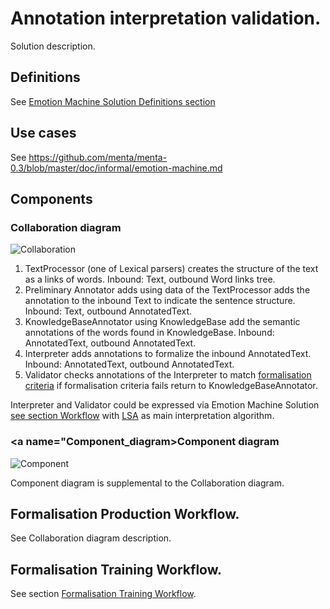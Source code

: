 # Annotation interpretation validation.
Solution description.

## Definitions

See [Emotion Machine Solution Definitions section](https://github.com/menta/menta-0.3/blob/master/doc/informal/emotion-machine.md)

## Use cases

See https://github.com/menta/menta-0.3/blob/master/doc/informal/emotion-machine.md

## Components

### Collaboration diagram

![Collaboration](https://github.com/menta/menta-0.3/raw/master/doc/informal/uml/images/AIVCollaboration.png)

 1. TextProcessor (one of Lexical parsers) creates the structure of the text as a links of words. Inbound: Text, outbound Word links tree.
 1. Preliminary Annotator adds using data of the TextProcessor adds the annotation to the inbound Text to indicate the sentence structure. Inbound: Text, outbound AnnotatedText.
 1. KnowledgeBaseAnnotator using KnowledgeBase add the semantic annotations of the words found in KnowledgeBase. Inbound: AnnotatedText, outbound AnnotatedText.
 1. Interpreter adds annotations to formalize the inbound AnnotatedText. Inbound: AnnotatedText, outbound AnnotatedText.
 1. Validator checks annotations of the Interpreter to match [formalisation criteria](https://github.com/menta/menta-0.3/blob/master/doc/informal/formalisation-criteria.md)
 if formalisation criteria fails return to KnowledgeBaseAnnotator.

Interpreter and Validator could be expressed via Emotion Machine Solution [see section Workflow](https://github.com/menta/menta-0.3/blob/master/doc/informal/emotion-machine.md) with
[LSA](http://en.wikipedia.org/wiki/Latent_semantic_analysishttp://en.wikipedia.org/wiki/Latent_semantic_analysis) as main interpretation algorithm.

### <a name="Component_diagram>Component diagram</a>

![Component](https://github.com/menta/menta-0.3/raw/master/doc/informal/uml/images/AIVComponent.png)

Component diagram is supplemental to the Collaboration diagram.

## Formalisation Production Workflow.

See Collaboration diagram description.

## Formalisation Training Workflow.

See section [Formalisation Training Workflow](https://github.com/menta/menta-0.3/blob/master/doc/informal/emotion-machine.md).